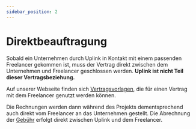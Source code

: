 ```yaml
---
sidebar_position: 2
---
```


# Direktbeauftragung

Sobald ein Unternehmen durch Uplink in Kontakt mit einem passenden Freelancer gekommen ist, muss der Vertrag direkt zwischen dem Unternehmen und Freelancer geschlossen werden. **Uplink ist nicht Teil dieser Vertragsbeziehung.**

Auf unserer Webseite finden sich [Vertragsvorlagen](https://uplink.tech/vertragsvorlagen), die für einen Vertrag mit dem Freelancer genutzt werden können.

Die Rechnungen werden dann während des Projekts dementsprechend auch direkt vom Freelancer an das Unternehmen gestellt. Die Abrechnung der [Gebühr](../freelancers/our-fee.md) erfolgt direkt zwischen Uplink und dem Freelancer.
